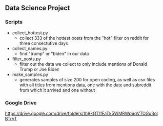 ## Data Science Project

### Scripts
* collect_hottest.py
  * collect 333 of the hottest posts from the "hot" filter on reddit for three consectutive days
* collect_names.py
  * find "trump" or "biden" in our data
* filter_posts.py
  * filter out the data we collect to only include mentions of Donald Trump or Joe Biden
* make_samples.py 
  * generates samples of size 200 for open coding, as well as csv files with all titles from mentions data, one with the date and subreddit from which it arrived and one without

### Google Drive
https://drive.google.com/drive/folders/1h8kGT1fFaTk5WMRWp6qVTOGu3olBTrvT




